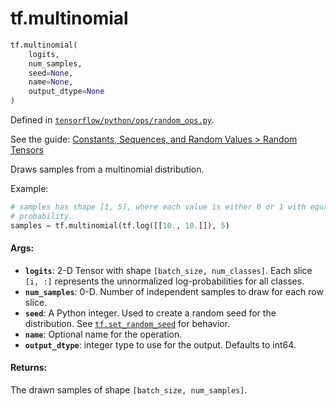 <div itemscope itemtype="http://developers.google.com/ReferenceObject">
<meta itemprop="name" content="tf.multinomial" />
<meta itemprop="path" content="Stable" />
</div>

# tf.multinomial

``` python
tf.multinomial(
    logits,
    num_samples,
    seed=None,
    name=None,
    output_dtype=None
)
```



Defined in [`tensorflow/python/ops/random_ops.py`](https://www.tensorflow.org/code/tensorflow/python/ops/random_ops.py).

See the guide: [Constants, Sequences, and Random Values > Random Tensors](../../../api_guides/python/constant_op.md#Random_Tensors)

Draws samples from a multinomial distribution.

Example:

```python
# samples has shape [1, 5], where each value is either 0 or 1 with equal
# probability.
samples = tf.multinomial(tf.log([[10., 10.]]), 5)
```

#### Args:

* <b>`logits`</b>: 2-D Tensor with shape `[batch_size, num_classes]`.  Each slice
    `[i, :]` represents the unnormalized log-probabilities for all classes.
* <b>`num_samples`</b>: 0-D.  Number of independent samples to draw for each row slice.
* <b>`seed`</b>: A Python integer. Used to create a random seed for the distribution.
    See
    <a href="../tf/set_random_seed.md"><code>tf.set_random_seed</code></a>
    for behavior.
* <b>`name`</b>: Optional name for the operation.
* <b>`output_dtype`</b>: integer type to use for the output. Defaults to int64.


#### Returns:

The drawn samples of shape `[batch_size, num_samples]`.